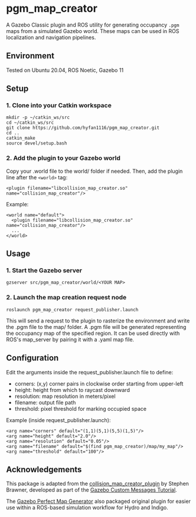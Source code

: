 # pgm_map_creator

A Gazebo Classic plugin and ROS utility for generating occupancy `.pgm` maps from a simulated Gazebo world. These maps can be used in ROS localization and navigation pipelines.

## Environment
Tested on Ubuntu 20.04, ROS Noetic, Gazebo 11

## Setup

### 1. Clone into your Catkin workspace

```
mkdir -p ~/catkin_ws/src
cd ~/catkin_ws/src
git clone https://github.com/hyfan1116/pgm_map_creator.git
cd ..
catkin_make
source devel/setup.bash
```

### 2. Add the plugin to your Gazebo world

Copy your .world file to the world/ folder if needed. Then, add the plugin line after the `<world>` tag:
```
<plugin filename="libcollision_map_creator.so" name="collision_map_creator"/>
```

Example:
```
<world name="default">
  <plugin filename="libcollision_map_creator.so" name="collision_map_creator"/>
  ...
</world>
```

## Usage

### 1. Start the Gazebo server

```
gzserver src/pgm_map_creator/world/<YOUR MAP>
```

### 2. Launch the map creation request node

```
roslaunch pgm_map_creator request_publisher.launch
```

This will send a request to the plugin to rasterize the environment and write the .pgm file to the map/ folder. A .pgm file will be generated representing the occupancy map of the specified region. It can be used directly with ROS's map_server by pairing it with a .yaml map file.

## Configuration

Edit the arguments inside the request_publisher.launch file to define:

- corners: (x,y) corner pairs in clockwise order starting from upper-left
- height: height from which to raycast downward
- resolution: map resolution in meters/pixel
- filename: output file path
- threshold: pixel threshold for marking occupied space

Example (inside request_publisher.launch):

```
<arg name="corners" default="(1,1)(5,1)(5,5)(1,5)"/>
<arg name="height" default="2.0"/>
<arg name="resolution" default="0.05"/>
<arg name="filename" default="$(find pgm_map_creator)/map/my_map"/>
<arg name="threshold" default="100"/>
```

## Acknowledgements
This package is adapted from the [collision_map_creator_plugin](https://github.com/osrf/collision_map_creator_plugin) by Stephen Brawner, developed as part of the [Gazebo Custom Messages Tutorial](https://classic.gazebosim.org/tutorials?tut=custom_messages).

The [Gazebo Perfect Map Generator](https://github.com/koenlek/ros_lemtomap/tree/154c782cf8feb9112bc928e33a59728ca2192489/st_gazebo_perfect_map_generator) also packaged original plugin for easier use within a ROS-based simulation workflow for Hydro and Indigo.
